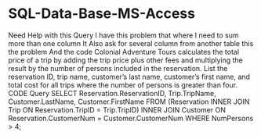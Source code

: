 # SQL-Data-Base-MS-Access
Need Help with this Query
I have this problem that where I need to sum more than one column
It Also ask for several column from another table this the problem 
And the code
Colonial Adventure Tours calculates the total price of a trip by adding 
the trip price plus other fees and multiplying the result 
by the number of persons included in the reservation. 
List the reservation ID, trip name, customer’s last name, customer’s first name, 
and total cost for all trips where the number of persons is greater than four.
CODE Query
SELECT Reservation.ReservationID, Trip.TripName, Customer.LastName, Customer.FirstName
FROM (Reservation INNER JOIN Trip ON Reservation.TripID = Trip.TripID) 
INNER JOIN Customer ON Reservation.CustomerNum = Customer.CustomerNum
WHERE NumPersons > 4;
